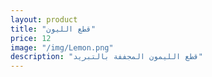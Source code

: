 ```yaml
---
layout: product
title: "قطع الليون"
price: 12
image: "/img/Lemon.png"
description: "قطع الليمون المجففة بالتبريد"
---
```



